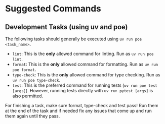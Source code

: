 # Suggested Commands

## Development Tasks (using uv and poe)

The following tasks should generally be executed using `uv run poe <task_name>`.

- `lint`: This is the **only** allowed command for linting. Run as `uv run poe lint`.
- `format`: This is the **only** allowed command for formatting. Run as `uv run poe format`.
- `type-check`: This is the **only** allowed command for type checking. Run as `uv run poe type-check`.
- `test`: This is the preferred command for running tests (`uv run poe test [args]`). However, running tests directly with `uv run pytest [args]` is also permitted.

For finishing a task, make sure format, type-check and test pass! Run them at the end of the task
and if needed fix any issues that come up and run them again until they pass.